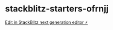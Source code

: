 # stackblitz-starters-ofrnjj

[Edit in StackBlitz next generation editor ⚡️](https://stackblitz.com/~/github.com/annanwe/stackblitz-starters-ofrnjj)